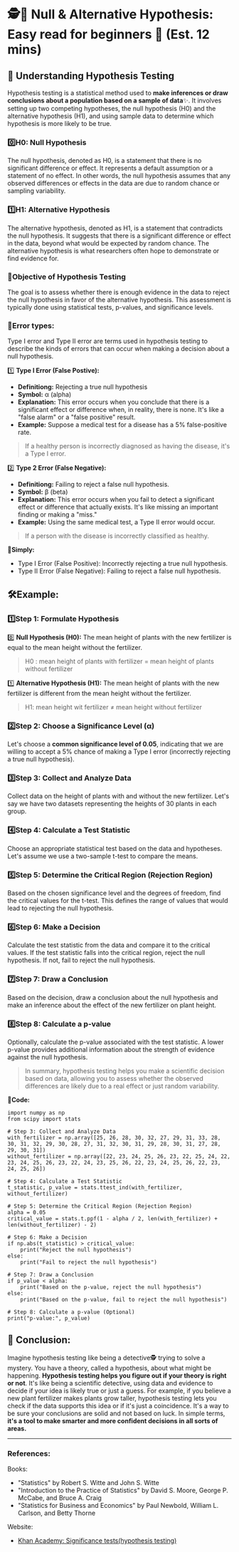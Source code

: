 # 🕵️🧪 Null & Alternative Hypothesis: Easy read for beginners 👀 (Est. 12 mins)

## 🧠 **Understanding Hypothesis Testing**
Hypothesis testing is a statistical method used to **make inferences or draw conclusions about a population based on a sample of data**✨. It involves setting up two competing hypotheses, the null hypothesis (H0) and the alternative hypothesis (H1), and using sample data to determine which hypothesis is more likely to be true.

### 0️⃣**H0: Null Hypothesis**
The null hypothesis, denoted as H0, is a statement that there is no significant difference or effect. It represents a default assumption or a statement of no effect. In other words, the null hypothesis assumes that any observed differences or effects in the data are due to random chance or sampling variability.

### 1️⃣**H1: Alternative Hypothesis**
The alternative hypothesis, denoted as H1, is a statement that contradicts the null hypothesis. It suggests that there is a significant difference or effect in the data, beyond what would be expected by random chance. The alternative hypothesis is what researchers often hope to demonstrate or find evidence for.

### 🎯**Objective of Hypothesis Testing**
The goal is to assess whether there is enough evidence in the data to reject the null hypothesis in favor of the alternative hypothesis. This assessment is typically done using statistical tests, p-values, and significance levels.

### 🔄**Error types:**
Type I error and Type II error are terms used in hypothesis testing to describe the kinds of errors that can occur when making a decision about a null hypothesis.

1️⃣ **Type I Error (False Postive):**
- **Definitiong:** Rejecting a true null hypothesis
- **Symbol:** &alpha; (alpha)
- **Explanation:** This error occurs when you conclude that there is a significant effect or difference when, in reality, there is none. It's like a "false alarm" or a "false positive" result.
- **Example:** Suppose a medical test for a disease has a 5% false-positive rate. 
>If a healthy person is incorrectly diagnosed as having the disease, it's a Type I error.

2️⃣ **Type 2 Error (False Negative):**
- **Definitiong:** Failing to reject a false null hypothesis.
- **Symbol:** &beta; (beta)
- **Explanation:** This error occurs when you fail to detect a significant effect or difference that actually exists. It's like missing an important finding or making a "miss."
- **Example:** Using the same medical test, a Type II error would occur.
>If a person with the disease is incorrectly classified as healthy.

📢**Simply:**
- Type I Error (False Positive): Incorrectly rejecting a true null hypothesis.
- Type II Error (False Negative): Failing to reject a false null hypothesis.

## 🛠️**Example:**

### 1️⃣**Step 1: Formulate Hypothesis**
0️⃣ **Null Hypothesis (H0):** The mean height of plants with the new fertilizer is equal to the mean height without the fertilizer.

>H0 : mean height of plants with fertilizer = mean height of plants without fertilizer

1️⃣ **Alternative Hypothesis (H1):** The mean height of plants with the new fertilizer is different from the mean height without the fertilizer.

>H1: mean height wit fertilizer &#8800; mean height without fertilizer

### 2️⃣**Step 2: Choose a Significance Level (&alpha;)**
Let's choose a **common significance level of 
0.05**, indicating that we are willing to accept a 5% chance of making a Type I error (incorrectly rejecting a true null hypothesis).

### 3️⃣**Step 3: Collect and Analyze Data**
Collect data on the height of plants with and without the new fertilizer. Let's say we have two datasets representing the heights of 30 plants in each group.

### 4️⃣**Step 4: Calculate a Test Statistic**
Choose an appropriate statistical test based on the data and hypotheses. Let's assume we use a two-sample t-test to compare the means.

### 5️⃣**Step 5: Determine the Critical Region (Rejection Region)**
Based on the chosen significance level and the degrees of freedom, find the critical values for the t-test. This defines the range of values that would lead to rejecting the null hypothesis.

### 6️⃣**Step 6: Make a Decision**
Calculate the test statistic from the data and compare it to the critical values. If the test statistic falls into the critical region, reject the null hypothesis. If not, fail to reject the null hypothesis.

### 7️⃣**Step 7: Draw a Conclusion**
Based on the decision, draw a conclusion about the null hypothesis and make an inference about the effect of the new fertilizer on plant height.

### 8️⃣**Step 8: Calculate a p-value**
Optionally, calculate the p-value associated with the test statistic. A lower p-value provides additional information about the strength of evidence against the null hypothesis.

> In summary, hypothesis testing helps you make a scientific decision based on data, allowing you to assess whether the observed differences are likely due to a real effect or just random variability.

👾**Code:**
```
import numpy as np
from scipy import stats

# Step 3: Collect and Analyze Data
with_fertilizer = np.array([25, 26, 28, 30, 32, 27, 29, 31, 33, 28, 30, 31, 32, 29, 30, 28, 27, 31, 32, 30, 31, 29, 28, 30, 31, 27, 28, 29, 30, 31])
without_fertilizer = np.array([22, 23, 24, 25, 26, 23, 22, 25, 24, 22, 23, 24, 25, 26, 23, 22, 24, 23, 25, 26, 22, 23, 24, 25, 26, 22, 23, 24, 25, 26])

# Step 4: Calculate a Test Statistic
t_statistic, p_value = stats.ttest_ind(with_fertilizer, without_fertilizer)

# Step 5: Determine the Critical Region (Rejection Region)
alpha = 0.05
critical_value = stats.t.ppf(1 - alpha / 2, len(with_fertilizer) + len(without_fertilizer) - 2)

# Step 6: Make a Decision
if np.abs(t_statistic) > critical_value:
    print("Reject the null hypothesis")
else:
    print("Fail to reject the null hypothesis")

# Step 7: Draw a Conclusion
if p_value < alpha:
    print("Based on the p-value, reject the null hypothesis")
else:
    print("Based on the p-value, fail to reject the null hypothesis")

# Step 8: Calculate a p-value (Optional)
print("p-value:", p_value)
```

## 📢 **Conclusion:**
Imagine hypothesis testing like being a detective🕵️ trying to solve a mystery. You have a theory, called a hypothesis, about what might be happening. **Hypothesis testing helps you figure out if your theory is right or not**. It's like being a scientific detective, using data and evidence to decide if your idea is likely true or just a guess. For example, if you believe a new plant fertilizer makes plants grow taller, hypothesis testing lets you check if the data supports this idea or if it's just a coincidence. It's a way to be sure your conclusions are solid and not based on luck. In simple terms, **it's a tool to make smarter and more confident decisions in all sorts of areas.**

----------------

### References:

Books:
- "Statistics" by Robert S. Witte and John S. Witte
- "Introduction to the Practice of Statistics" by David S. Moore, George P. McCabe, and Bruce A. Craig
- "Statistics for Business and Economics" by Paul Newbold, William L. Carlson, and Betty Thorne

Website:
- [Khan Academy: Significance tests(hypothesis testing)](https://www.khanacademy.org/math/statistics-probability/significance-tests-one-sample)
